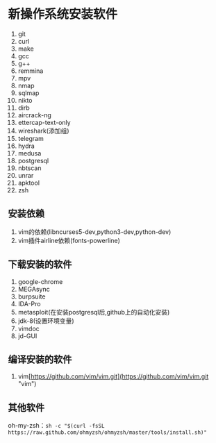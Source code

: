 # 新操作系统安装软件

1. git
2. curl
3. make
4. gcc
5. g++
6. remmina
7. mpv
8. nmap
9. sqlmap
10. nikto
11. dirb
12. aircrack-ng
13. ettercap-text-only
14. wireshark(添加组)
15. telegram
16. hydra
17. medusa
18. postgresql
19. nbtscan
20. unrar
21. apktool
22. zsh

## 安装依赖

1. vim的依赖(libncurses5-dev,python3-dev,python-dev)
2. vim插件airline依赖(fonts-powerline)

## 下载安装的软件

1. google-chrome
2. MEGAsync
3. burpsuite
4. IDA-Pro
5. metasploit(在安装postgresql后,github上的自动化安装)
6. jdk-8(设置环境变量)
7. vimdoc
8. jd-GUI

## 编译安装的软件

1. vim[https://github.com/vim/vim.git](https://github.com/vim/vim.git "vim")

## 其他软件

oh-my-zsh：`sh -c "$(curl -fsSL https://raw.github.com/ohmyzsh/ohmyzsh/master/tools/install.sh)"`
